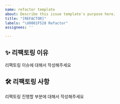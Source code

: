 ```yaml
---
name: refactor template
about: Describe this issue template's purpose here.
title: "[REFACTOR]"
labels: "\U0001F528 Refactor"
assignees: ''

---
```


## ✨ 리팩토링 이유

리팩토링 이슈에 대해서 작성해주세요

## 🛠 리팩토링 사항

리팩토링 진행할 부분에 대해서 작성해주세요

